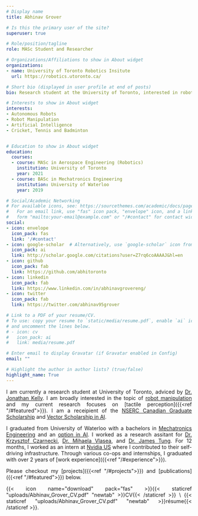 ```yaml
---
# Display name
title: Abhinav Grover

# Is this the primary user of the site?
superuser: true

# Role/position/tagline
role: MASc Student and Researcher

# Organizations/Affiliations to show in About widget
organizations:
- name: University of Toronto Robotics Insitute
  url: https://robotics.utoronto.ca/

# Short bio (displayed in user profile at end of posts)
bio: Research student at the University of Toronto, interested in robot manipulation and tactile sensing.

# Interests to show in About widget
interests:
- Autonomous Robots
- Robot Manipulation
- Artificial Intelligence
- Cricket, Tennis and Badminton


# Education to show in About widget
education:
  courses:
  - course: MASc in Aerospace Engineering (Robotics)
    institution: University of Toronto
    year: 2021
  - course: BASc in Mechatronics Engineering
    institution: University of Waterloo
    year: 2019

# Social/Academic Networking
# For available icons, see: https://sourcethemes.com/academic/docs/page-builder/#icons
#   For an email link, use "fas" icon pack, "envelope" icon, and a link in the
#   form "mailto:your-email@example.com" or "/#contact" for contact widget.
social:
- icon: envelope
  icon_pack: fas
  link: '/#contact'
- icon: google-scholar  # Alternatively, use `google-scholar` icon from `ai` icon pack
  icon_pack: ai
  link: http://scholar.google.com/citations?user=Z7rq6coAAAAJ&hl=en
- icon: github
  icon_pack: fab
  link: https://github.com/abhitoronto
- icon: linkedin
  icon_pack: fab
  link: https://www.linkedin.com/in/abhinavgrovereng/
- icon: twitter
  icon_pack: fab
  link: https://twitter.com/abhinav95grover

# Link to a PDF of your resume/CV.
# To use: copy your resume to `static/media/resume.pdf`, enable `ai` icons in `params.toml`, 
# and uncomment the lines below.
# - icon: cv
#   icon_pack: ai
#   link: media/resume.pdf

# Enter email to display Gravatar (if Gravatar enabled in Config)
email: ""

# Highlight the author in author lists? (true/false)
highlight_name: True
---
```

<div style="text-align: justify">

I am currently a research student at University of Toronto, adviced by [Dr. Jonathan Kelly](https://starslab.ca/people/). I am broadly interested in the topic of [robot manipulation](https://en.wikipedia.org/wiki/Robotics#Manipulation) and my current research focuses on [tactile perception]({{<ref "/#featured">}}). I am a receipient of the [NSERC Canadian Graduate Scholarship](https://www.nserc-crsng.gc.ca/students-etudiants/pg-cs/cgsm-bescm_eng.asp) and [Vector Scholarship in AI](https://vectorinstitute.ai/scholarship/).

I graduated from University of Waterloo with a bachelors in [Mechatronics Engineering](https://uwaterloo.ca/future-students/programs/mechatronics-engineering) and an [option in AI](https://ugradcalendar.uwaterloo.ca/page/ENG-Artificial-Intelligence-Engineering-Option). I worked as a research assitant for [Dr. Krzysztof Czarnecki](https://gsd.uwaterloo.ca/kczarnec), [Dr. Mihaela Vlasea](https://msam.uwaterloo.ca/team/mihaela-vlasea/), and [Dr. James Tung](https://uwaterloo.ca/mechanical-mechatronics-engineering/profile/j6tung). For 12 months, I worked as an intern at [Nvidia US](https://developer.nvidia.com/drive) where I contributed to their self-driving infrastructure. Through various co-ops and internships, I graduated with over 2 years of [work experience]({{<ref "/#experience">}}).

Please checkout my [projects]({{<ref "/#projects">}}) and [publications]({{<ref "/#featured">}}) below.

{{< icon name="download" pack="fas" >}}{{< staticref "uploads/Abhinav_Grover_CV.pdf" "newtab" >}}CV{{< /staticref >}} \ {{< staticref "uploads/Abhinav_Grover_CV.pdf" "newtab" >}}résume{{< /staticref >}}.
</div>